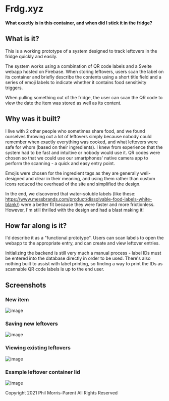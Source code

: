# Frdg.xyz
**What exactly is in this container, and when did I stick it in the fridge?**

## What is it?
This is a working prototype of a system designed to track leftovers in the fridge quickly and easily.

The system works using a combination of QR code labels and a Svelte webapp hosted on Firebase. When storing leftovers, users scan the label on its container and briefly describe the contents using a short title field and a series of emoji labels to indicate whether it contains food sensitivity triggers.

When pulling something out of the fridge, the user can scan the QR code to view the date the item was stored as well as its content.

## Why was it built?
I live with 2 other people who sometimes share food, and we found ourselves throwing out a lot of leftovers simply because nobody could remember when exactly everything was cooked, and what leftovers were safe for whom (based on their ingredients). I knew from experience that the system had to be fast and intuitive or nobody would use it. QR codes were chosen so that we could use our smartphones' native camera app to perform the scanning - a quick and easy entry point.

Emojis were chosen for the ingredient tags as they are generally well-designed and clear in their meaning, and using them rather than custom icons reduced the overhead of the site and simplified the design.

In the end, we discovered that water-soluble labels (like these: https://www.messbrands.com/product/dissolvable-food-labels-white-blank/) were a better fit because they were faster and more frictionless. However, I'm still thrilled with the design and had a blast making it!

## How far along is it?
I'd describe it as a "functional prototype". Users can scan labels to open the webapp to the appropriate entry, and can create and view leftover entries.

Initializing the backend is still very much a manual process - label IDs must be entered into the database directly in order to be used. There's also nothing built to assist with label printing, so finding a way to print the IDs as scannable QR code labels is up to the end user.

## Screenshots
### New item
![image](https://github.com/phillmp/kitchenapp/assets/8772256/5f543a8a-1e6c-4edf-bb07-200bb33ee5d1)

### Saving new leftovers 
![image](https://github.com/phillmp/kitchenapp/assets/8772256/fd211322-7564-49b1-8da2-e53fd99848c8)

### Viewing existing leftovers
![image](https://github.com/phillmp/kitchenapp/assets/8772256/eb663ec4-0f43-49b4-ab3c-10a5c4cb5035)

### Example leftover container lid
![image](https://github.com/phillmp/kitchenapp/assets/8772256/d2ab1e5f-d198-4d5f-9d43-c6cb6d169606)






Copyright 2021 Phil Morris-Parent
All Rights Reserved
